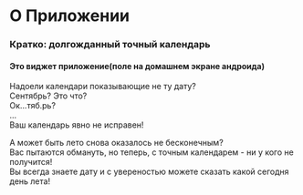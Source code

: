 # О Приложении
### Кратко: долгожданный точный календарь 
#### Это виджет приложение(поле на домашнем экране андроида)
Надоели календари показывающие не ту дату?  
Сентябрь? Это что?  
Ок...тяб.рь?  
...  
Ваш календарь явно не исправен!  
  
А может быть лето снова оказалось не бесконечным?  
Вас пытаются обмануть, но теперь, с точным календарем - ни у кого не получится!  
Вы всегда знаете дату и с увереностью можете сказать какой сегодня день лета! 
